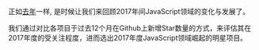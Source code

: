 正如[去年](/2016/en)一样, 是时候让我们来回顾2017年间JavaScript领域的变化与发展了。

我们通过对比各项目于过去12个月在Github上新增Star数量的方式，来评估其在2017年度的受关注程度，进而选出2017年度JavaScript领域崛起的明星项目。

